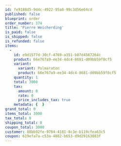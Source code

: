 ```yaml
---
id: fe9188d5-9d4c-4922-95a8-99c3d56e64cd
published: false
blueprint: order
order_number: 374
title: 'Pierre Weicherding'
is_paid: false
is_shipped: false
is_refunded: false
items:
  -
    id: e9d1577d-30cf-4769-a351-b07d4587264c
    product: 66e767a9-ee34-4dc4-8681-d09bb59f0cf5
    variant:
      variant: Polmaraton
      product: 66e767a9-ee34-4dc4-8681-d09bb59f0cf5
    quantity: 1
    total: 3000
    tax:
      amount: 0
      rate: 0
      price_includes_tax: true
    metadata: {  }
grand_total: 0
items_total: 3000
tax_total: 0
shipping_total: 0
coupon_total: 3000
customer: 88bb92fe-9704-4181-8c3e-b119cfea63c5
coupon: 619efa7a-c53a-4882-b653-d9d29163083f
---
```

